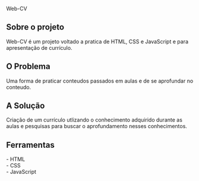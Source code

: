 Web-CV
<h2>Sobre o projeto</h2>
Web-CV é um projeto voltado a pratica de HTML, CSS e JavaScript e para apresentação de currículo.
<h2>O Problema</h2>
Uma forma de praticar conteudos passados em aulas e de se aprofundar no conteudo.
<h2>A Solução</h2>
Criação de um currículo utlizando o conhecimento adquirido durante as aulas e pesquisas para buscar o aprofundamento nesses conhecimentos.
<h2>Ferramentas</h2>
- HTML<br>
- CSS<br>
- JavaScript<br>
